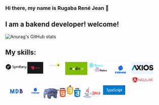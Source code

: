 ### Hi there, my name is Rugaba René Jean 👋

## I am a bakend developer! welcome!

![Anurag's GitHub stats](https://github-readme-stats.vercel.app/api?username=ReneRugaba&theme=calm&show_icons=true)

## My skills:
<img align="left" width="70px" src="https://github.com/ReneRugaba/ReneRugaba/blob/main/img/SYMF.jpg"/>
<img align="left" width="50px" src="https://github.com/ReneRugaba/ReneRugaba/blob/main/img/nest.png"/>
<img align="left" width="70px" src="https://github.com/ReneRugaba/ReneRugaba/blob/main/img/express.png"/>
<img align="left" width="70px" src="https://github.com/ReneRugaba/ReneRugaba/blob/main/img/0%20T6tdupZFishq1o5t.png"/>
<img align="left" width="70px" src="https://github.com/ReneRugaba/ReneRugaba/blob/main/img/REACT.png"/>
<img align="left" width="70px" src="https://github.com/ReneRugaba/ReneRugaba/blob/main/img/Formik-1.png"/>
<img align="left" width="70px" src="https://github.com/ReneRugaba/ReneRugaba/blob/main/img/axios1.png"/>
<img align="left" width="70px" src="https://github.com/ReneRugaba/ReneRugaba/blob/main/img/ANGULAR.png"/>
<img align="left" width="70px" src="https://github.com/ReneRugaba/ReneRugaba/blob/main/img/MDB.jpg"/>
<img align="left" width="50px" src="https://github.com/ReneRugaba/ReneRugaba/blob/main/img/Formik-1.png"/>
<img align="left" width="50px" src="https://github.com/ReneRugaba/ReneRugaba/blob/main/img/astuces-php1.jpg"/>
<img align="left" width="70px" src="https://github.com/ReneRugaba/ReneRugaba/blob/main/img/html-css-js.jpg"/>
<img align="left" width="70px" src="https://github.com/ReneRugaba/ReneRugaba/blob/main/img/java-logo.jpg"/>
<img align="left" width="70px" src="https://github.com/ReneRugaba/ReneRugaba/blob/main/img/typescript.png"/>

